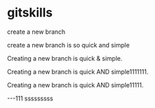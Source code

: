 # gitskills
create a new branch

create a new branch is so quick and simple


Creating a new branch is quick & simple.

Creating a new branch is quick AND simple1111111.

Creating a new branch is quick AND simple11111.

---111 sssssssss